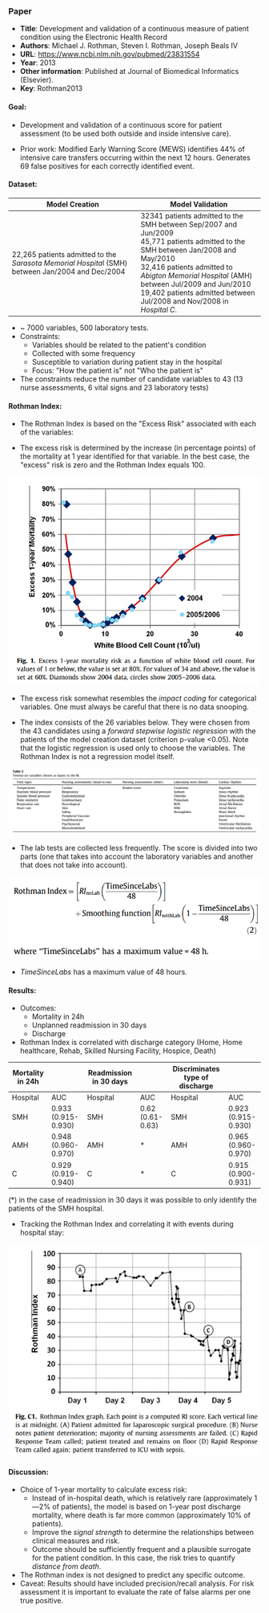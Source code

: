 ### Paper

+ **Title**: Development and validation of a continuous measure of patient condition using the Electronic Health Record
+ **Authors**: Michael J. Rothman, Steven I. Rothman, Joseph Beals IV
+ **URL**: https://www.ncbi.nlm.nih.gov/pubmed/23831554
+ **Year**: 2013
+ **Other information**: Published at Journal of Biomedical Informatics (Elsevier).
+ **Key**: Rothman2013

#### Goal:
+ Development and validation of a continuous score for patient assessment (to be used both outside and inside intensive care).

+ Prior work: Modified Early Warning Score (MEWS) identifies 44% of intensive care transfers occurring within the next 12 hours. Generates 69 false positives for each correctly identified event.


#### Dataset:

Model Creation | Model Validation
---------------|------------------
22,265 patients admitted to the *Sarasota Memorial Hospita*l (SMH) between Jan/2004 and Dec/2004 | 32341 patients admitted to the SMH between Sep/2007 and Jun/2009 <br> 45,771 patients admitted to the SMH between Jan/2008 and May/2010 <br> 32,416 patients admitted to *Abigton Memorial Hospital* (AMH) between Jul/2009 and Jun/2010 <br> 19,402 patients admitted between Jul/2008 and Nov/2008 in *Hospital C*.

+ ~ 7000 variables, 500 laboratory tests.
+ Constraints:
  + Variables should be related to the patient's condition
  + Collected with some frequency
  + Susceptible to variation during patient stay in the hospital
  + Focus: "How the patient is" not "Who the patient is"
+ The constraints reduce the number of candidate variables to 43 (13 nurse assessments, 6 vital signs and 23 laboratory tests)

#### Rothman Index:

+ The Rothman Index is based on the "Excess Risk" associated with each of the variables:

+ The excess risk is determined by the increase (in percentage points) of the mortality at 1 year identified for that variable. In the best case, the "excess" risk is zero and the Rothman Index equals 100.

![Excess Risk](images/Rothman2013_excess.png?raw=true "Excess Risk")


+ The excess risk somewhat resembles the *impact coding* for categorical variables. One must always be careful that there is no data snooping.

+ The index consists of the 26 variables below. They were chosen from the 43 candidates using a *forward stepwise logistic regression* with the patients of the model creation dataset (criterion p-value <0.05). Note that the logistic regression is used only to choose the variables. The Rothman Index is not a regression model itself.

![Variables](images/Rothman2013_variables.png?raw=true "Variables used to derive Rothman Index")


+ The lab tests are collected less frequently. The score is divided into two parts (one that takes into account the laboratory variables and another that does not take into account).

![Formula](images/Rothman2013_formula.png?raw=true "Rothman Index Formula")

+ *TimeSinceLabs* has a maximum value of 48 hours.

#### Results:

+ Outcomes:
  + Mortality in 24h
  + Unplanned readmission in 30 days
  + Discharge
+ Rothman Index is correlated with discharge category (Home, Home healthcare, Rehab, Skilled Nursing Facility, Hospice, Death)

|Mortality in 24h || Readmission in 30 days || Discriminates type of discharge| | 
|-------------|-|-----------------------|-|------------------------|-------------------------------|
| Hospital|  AUC |  Hospital | AUC | Hospital | AUC|
|SMH | 0.933 <br> (0.915-0.930) | SMH | 0.62 <br> (0.61-0.63) | SMH | 0.923 <br> (0.915-0.930)|
|AMH | 0.948 <br> (0.960-0.970) | AMH | *|  AMH | 0.965 <br> (0.960-0.970)|
|C | 0.929 <br> (0.919-0.940) | C | *| C| 0.915 <br>  (0.900-0.931) |

(*) in the case of readmission in 30 days it was possible to only identify the patients of the SMH hospital.

+ Tracking the Rothman Index and correlating it with events during hospital stay:

![Evolution](images/Rothman2013_evolution.png?raw=true "Evolution of Rothman Index during patient stay")


#### Discussion:

+ Choice of 1-year mortality to calculate excess risk:
  + Instead of in-hospital death, which is relatively rare (approximately 1—2% of patients), the model is based on 1-year post discharge mortality, where death is far more common (approximately 10% of patients). 
  + Improve the *signal strength* to determine the relationships between clinical measures and risk.  
  + Outcome should be sufficiently frequent and a plausible surrogate for the patient condition. In this case, the risk tries to quantify *distance from death*. 
+ The Rothman index is not designed to predict any specific outcome.
+ Caveat: Results should have included precision/recall analysis. For risk assessment it is important to evaluate the rate of false alarms per one true positive.
